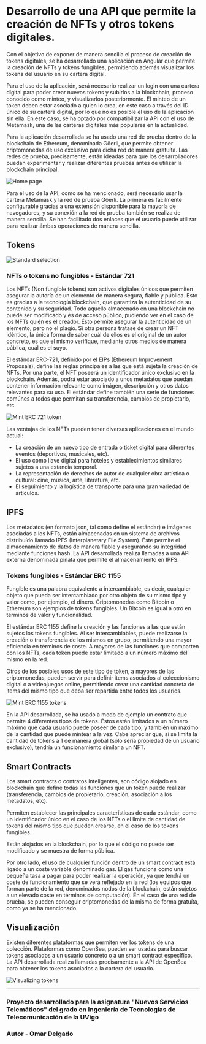 # Desarrollo de una API que permite la creación de NFTs y otros tokens digitales.

Con el objetivo de exponer de manera sencilla el proceso de creación de tokens digitales, se ha desarrollado una aplicación en Angular que permite la creación de NFTs y tokens fungibles, permitiendo además visualizar los tokens del usuario en su cartera digital.

Para el uso de la aplicación, será necesario realizar un login con una cartera digital para poder crear nuevos tokens y subirlos a la blockchain, proceso conocido como minteo, y visualizarlos posteriormente. El minteo de un token deben estar asociado a quien lo crea, en este caso a través del ID único de su cartera digital, por lo que no es posible el uso de la aplicación sin ella. En este caso, se ha optado por compatibilizar la API con el uso de Metamask, una de las carteras digitales más populares en la actualidad.

Para la aplicación desarrollada se ha usado una red de prueba dentro de la blockchain de Ethereum, denominada Göerli, que permite obtener criptomonedas de uso exclusivo para dicha red de manera gratuíta. Las redes de prueba, precisamente, están ideadas para que los desarrolladores puedan experimentar y realizar diferentes pruebas antes de utilizar la blockchain principal.

![Home page](https://github.com/omardl/Minting-NFTs-API--NST-GETT-UVigo--/assets/105445540/7f151c9a-ffc4-4b53-b464-540b6f4343fe)

Para el uso de la API, como se ha mencionado, será necesario usar la cartera Metamask y la red de prueba Göerli. La primera es facilmente configurable gracias a una extensión disponible para la mayoría de navegadores, y su conexión a la red de prueba también se realiza de manera sencilla. Se han facilitado dos enlaces que el usuario puede utilizar para realizar ámbas operaciones de manera sencilla.


## Tokens

![Standard selection](https://github.com/omardl/Minting-NFTs-API--NST-GETT-UVigo--/assets/105445540/50c44992-d3f1-4d8c-9633-5da846f6c880)

### NFTs o tokens no fungibles -  Estándar 721

Los NFTs (Non fungible tokens) son activos digitales únicos que permiten asegurar la autoría de un elemento de manera segura, fiable y pública. Esto es gracias a la tecnología blockchain, que garantiza la autenticidad de su contenido y su seguridad. Todo aquello almacenado en una blockchain no puede ser modificado y es de acceso público, pudiendo ver en el caso de los NFTs quién es el creador. Ésto permite asegurar la autenticidad de un elemento, pero no el plagio. Si otra persona tratase de crear un NFT idéntico, la única forma de saber cuál de ellos es el original de un autor concreto, es que el mismo verifique, mediante otros medios de manera pública, cuál es el suyo.

El estándar ERC-721, definido por el EIPs (Ethereum Improvement Proposals), define las reglas principales a las que está sujeta la creación de NFTs. Por una parte, el NFT poseerá un identificador único exclusivo en la blockchain. Además, podrá estar asociado a unos metadatos que puedan contener información relevante como imágen, descripción y otros datos relevantes para su uso. El estándar define también una serie de funciones comúnes a todos que permitan su transferencia, cambios de propietario, etc.

![Mint ERC 721 token](https://github.com/omardl/Minting-NFTs-API--NST-GETT-UVigo--/assets/105445540/f7c5735b-1f7c-4c51-a62e-ad11faa66a87)

Las ventajas de los NFTs pueden tener diversas aplicaciones en el mundo actual:
- La creación de un nuevo tipo de entrada o ticket digital para diferentes eventos (deportivos, musicales, etc).
- El uso como llave digital para hoteles y establecimientos similares sujetos a una estancia temporal.
- La representación de derechos de autor de cualquier obra artística o cultural: cine, música, arte, literatura, etc.
- El seguimiento y la logística de transporte para una gran variedad de artículos.

## IPFS

Los metadatos (en formato json, tal como define el estándar) e imágenes asociadas a los NFTs, están almacenadas en un sistema de archivos distribuído llamado IPFS (Interplanetary File System). Éste permite el almacenamiento de datos de manera fiable y asegurando su integridad mediante funciones hash. La API desarrollada realiza llamadas a una API externa denominada pinata que permite el almacenamiento en IPFS.



### Tokens fungibles - Estándar ERC 1155

Fungible es una palabra equivalente a intercambiable, es decir, cualquier objeto que pueda ser intercambiado por otro objeto de su mismo tipo y valor como, por ejemplo, el dinero. Criptomonedas como Bitcoin o Ethereum son ejemplos de tokens fungibles. Un Bitcoin es igual a otro en términos de valor y funcionalidad.

El estándar ERC 1155 define la creación y las funciones a las que están sujetos los tokens fungibles. Al ser intercambiables, puede realizarse la creación o transferencia de los mismos en grupo, permitiendo una mayor eficiencia en términos de coste. A mayores de las funciones que comparten con los NFTs, cada token puede estar limitado a un número máximo del mismo en la red.

Otros de los posibles usos de este tipo de token, a mayores de las criptomonedas, pueden servir para definir items asociados al coleccionismo digital o a videojuegos online, permitiendo crear una cantidad concreta de items del mismo tipo que deba ser repartida entre todos los usuarios.

![Mint ERC 1155 tokens](https://github.com/omardl/Minting-NFTs-API--NST-GETT-UVigo--/assets/105445540/b16a0b73-91ae-4d9a-8b78-a39024121b89)

En la API desarrollada, se ha usado a modo de ejemplo un contrato que permite 4 diferentes tipos de tokens. Éstos están limitados a un número máximo que cada usuario puede poseer de cada tipo, y también un máximo de la cantidad que puede mintear a la vez. Cabe apreciar que, si se limita la cantidad de tokens a 1 de manera global (sólo sería propiedad de un usuario exclusivo), tendría un funcionamiento similar a un NFT.

## Smart Contracts

Los smart contracts o contratos inteligentes, son código alojado en blockchain que define todas las funciones que un token puede realizar (transferencia, cambios de propietario, creación, asociación a los metadatos, etc).

Permiten establecer las principales características de cada estándar, como un identificador único en el caso de los NFTs o el límite de cantidad de tokens del mismo tipo que pueden crearse, en el caso de los tokens fungibles.

Están alojados en la blockchain, por lo que el código no puede ser modificado y se muestra de forma pública.

Por otro lado, el uso de cualquier función dentro de un smart contract está ligado a un coste variable denominado gas. El gas funciona como una pequeña tasa a pagar para poder realizar la operación, ya que tendrá un coste de funcionamiento que se verá reflejado en la red (los equipos que forman parte de la red, denominados nodos de la blockchain, están sujetos a un elevado coste en términos de computación). En el caso de una red de prueba, se pueden conseguir criptomonedas de la misma de forma gratuíta, como ya se ha mencionado. 

## Visualización

Existen diferentes plataformas que permiten ver los tokens de una colección. Plataformas como OpenSea, pueden ser usadas para buscar tokens asociados a un usuario concreto o a un smart contract específico. La API desarrollada realiza llamadas precisamente a la API de OpenSea para obtener los tokens asociados a la cartera del usuario. 

![Visualizing tokens](https://github.com/omardl/Minting-NFTs-API--NST-GETT-UVigo--/assets/105445540/902b7d68-a0c8-4bb3-b547-9680e1a9fb75)

------------

### Proyecto desarrollado para la asignatura "Nuevos Servicios Telemáticos" del grado en Ingeniería de Tecnologías de Telecomunicación de la UVigo

### Autor - Omar Delgado
